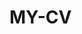  # MY-CV  
 
       
        
           
            
        
       
     
     
     
    
 
    

